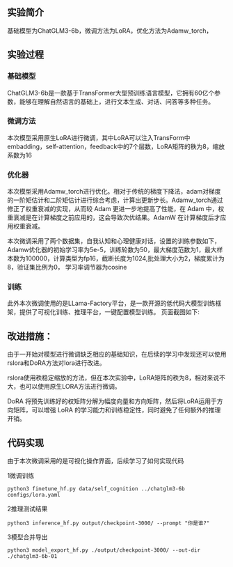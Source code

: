 ## 实验简介 
基础模型为ChatGLM3-6b，微调方法为LoRA，优化方法为Adamw_torch，
## 实验过程
### 基础模型
ChatGLM3-6b是一款基于TransFormer大型预训练语言模型，它拥有60亿个参数，能够在理解自然语言的基础上，进行文本生成、对话、问答等多种任务。
### 微调方法
本次模型采用原生LoRA进行微调，其中LoRA可以注入TransForm中embadding，self-attention，feedback中的7个层数，LoRA矩阵的秩为8，缩放系数为16
### 优化器
本次模型采用Adamw_torch进行优化。相对于传统的梯度下降法，adam对梯度的一阶矩估计和二阶矩估计进行综合考虑，计算出更新步长。Adamw_torch通过修正了权重衰减的实现，从而较 Adam 更进一步地提高了性能，在 Adam 中，权重衰减是在计算梯度之前应用的，这会导致次优结果。AdamW 在计算梯度后才应用权重衰减。
  
本次微调采用了两个数据集，自我认知和心理健康对话，设置的训练参数如下，Adamw优化器的初始学习率为5e-5，训练轮数为50，最大梯度范数为1，最大样本数为100000，计算类型为fp16，截断长度为1024,批处理大小为2，梯度累计为8，验证集比例为0， 学习率调节器为cosine
### 训练
此外本次微调使用的是LLama-Factory平台，是一款开源的低代码大模型训练框架，提供了可视化训练、推理平台，一键配置模型训练。
页面截图如下:


## 改进措施：
由于一开始对模型进行微调缺乏相应的基础知识，在后续的学习中发现还可以使用rslora和DoRA方法对lora进行改进。
  
rslora使用秩稳定缩放的方法，但在本次实验中，LoRA矩阵的秩为8，相对来说不大，也可以使用原生LORA方法进行微调。
  
DoRA 将预先训练好的权矩阵分解为幅度向量和方向矩阵，然后将LoRA运用于方向矩阵，可以增强 LoRA 的学习能力和训练稳定性，同时避免了任何额外的推理开销。

## 代码实现
由于本次微调采用的是可视化操作界面，后续学习了如何实现代码

1微调训练
```
python3 finetune_hf.py data/self_cognition ../chatglm3-6b configs/lora.yaml 
```
2推理测试结果
```
python3 inference_hf.py output/checkpoint-3000/ --prompt "你是谁?"
```
3模型合并导出
```
python3 model_export_hf.py ./output/checkpoint-3000/ --out-dir ./chatglm3-6b-01
```
